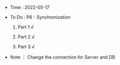 - Time : 2022-05-17

- To Do : P6 - Synchronization

    1. Part 1 √

    2. Part 2 √

    3. Part 3 √

- Note ： Change the connection for Server and DB